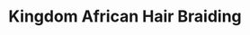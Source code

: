 ---
title: "Kingdom African Hair Braiding"
url: /baltimore/kingdom-african-hair-braiding/
shop: hairdresser
---